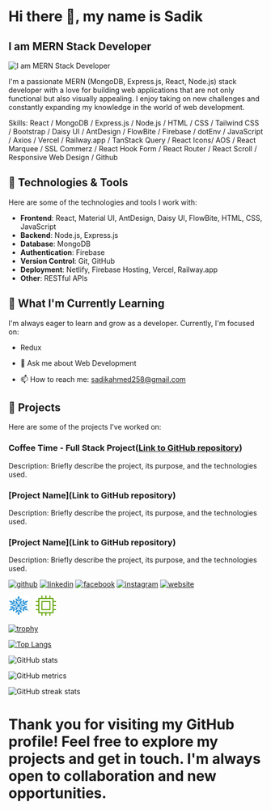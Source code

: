 # Hi there 👋, my name is Sadik
## I am MERN Stack Developer
![I am MERN Stack Developer](https://media.licdn.com/dms/image/D5616AQF1v4W5rBLZuA/profile-displaybackgroundimage-shrink_350_1400/0/1694199631930?e=1700697600&v=beta&t=tLd2a3oQ1I_W-vTRg6qHTL0t-giYHQcYH0ghB0HzI-4)

I'm a passionate MERN (MongoDB, Express.js, React, Node.js) stack developer with a love for building web applications that are not only functional but also visually appealing. I enjoy taking on new challenges and constantly expanding my knowledge in the world of web development.

Skills: React / MongoDB / Express.js / Node.js / HTML / CSS / Tailwind CSS / Bootstrap / Daisy UI / AntDesign / FlowBite / Firebase / dotEnv / JavaScript / Axios / Vercel / Railway.app / TanStack Query / React Icons/ AOS / React Marquee / SSL Commerz / React Hook Form / React Router / React Scroll / Responsive Web Design / Github

## 🔧 Technologies & Tools

Here are some of the technologies and tools I work with:

- **Frontend**: React, Material UI, AntDesign, Daisy UI, FlowBite, HTML, CSS, JavaScript
- **Backend**: Node.js, Express.js
- **Database**: MongoDB
- **Authentication**: Firebase
- **Version Control**: Git, GitHub
- **Deployment**: Netlify, Firebase Hosting, Vercel, Railway.app
- **Other**: RESTful APIs

## 🌱 What I'm Currently Learning

I'm always eager to learn and grow as a developer. Currently, I'm focused on:

- Redux

- 💬 Ask me about Web Development 
- 📫 How to reach me: sadikahmed258@gmail.com

## 💼 Projects

Here are some of the projects I've worked on:

### Coffee Time - Full Stack Project([Link to GitHub repository](https://github.com/Sadik-Ahmmed-Tonmoy/Coffee-Time-Client))
Description: Briefly describe the project, its purpose, and the technologies used.

### [Project Name](Link to GitHub repository)
Description: Briefly describe the project, its purpose, and the technologies used.

### [Project Name](Link to GitHub repository)
Description: Briefly describe the project, its purpose, and the technologies used.



[<img src='https://cdn.jsdelivr.net/npm/simple-icons@3.0.1/icons/github.svg' alt='github' height='40'>](https://github.com/Sadik-Ahmmed-Tonmoy)  [<img src='https://cdn.jsdelivr.net/npm/simple-icons@3.0.1/icons/linkedin.svg' alt='linkedin' height='40'>](https://www.linkedin.com/in/sadikahmmedtonmoy/)  [<img src='https://cdn.jsdelivr.net/npm/simple-icons@3.0.1/icons/facebook.svg' alt='facebook' height='40'>](https://www.facebook.com/sadikahmedtonmoy)  [<img src='https://cdn.jsdelivr.net/npm/simple-icons@3.0.1/icons/instagram.svg' alt='instagram' height='40'>](https://www.instagram.com/sadikahmedtonmoy/)  [<img src='https://cdn.jsdelivr.net/npm/simple-icons@3.0.1/icons/icloud.svg' alt='website' height='40'>](https://sadik-ahmmed-007.web.app/)  

<a href='https://archiveprogram.github.com/'><img src='https://raw.githubusercontent.com/acervenky/animated-github-badges/master/assets/acbadge.gif' width='40' height='40'></a> <a href='https://docs.github.com/en/developers'><img src='https://raw.githubusercontent.com/acervenky/animated-github-badges/master/assets/devbadge.gif' width='40' height='40'></a> 

[![trophy](https://github-profile-trophy.vercel.app/?username=Sadik-Ahmmed-Tonmoy)](https://github.com/ryo-ma/github-profile-trophy)

[![Top Langs](https://github-readme-stats.vercel.app/api/top-langs/?username=Sadik-Ahmmed-Tonmoy)](https://github.com/anuraghazra/github-readme-stats)

![GitHub stats](https://github-readme-stats.vercel.app/api?username=Sadik-Ahmmed-Tonmoy&show_icons=true&count_private=true)  

![GitHub metrics](https://metrics.lecoq.io/Sadik-Ahmmed-Tonmoy)  

![GitHub streak stats](https://streak-stats.demolab.com/?user=Sadik-Ahmmed-Tonmoy)  

# Thank you for visiting my GitHub profile! Feel free to explore my projects and get in touch. I'm always open to collaboration and new opportunities.


